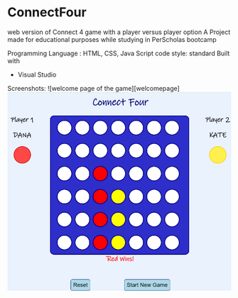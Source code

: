 # ConnectFour
web version of Connect 4 game with a player versus player option
A Project made for educational purposes while studying in PerScholas bootcamp

Programming Language : HTML, CSS, Java Script
code style: standard
Built with
* Visual Studio

Screenshots:
![welcome page of the game][welcomepage]
![gamepage](https://github.com/dseydahmetova/ConnectFour/blob/main/images/gamepage.png?raw=true)